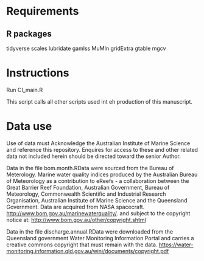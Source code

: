 Requirements
================

R packages
---------------
tidyverse
scales
lubridate
gamlss
MuMIn
gridExtra
gtable
mgcv

Instructions
================

Run CI_main.R

This script calls all other scripts used int eh production of this manuscript.

Data use
================
Use of data must Acknowledge the Australian Institute of Marine Science and reference this repository. Enquires for access to these and other related data not included herein should be directed toward the senior Author. 

Data in the file bom.month.RData were sourced from the Bureau of Meterology. Marine water quality indices produced by the Australian Bureau of Meteorology as a contribution to eReefs - a collaboration between the Great Barrier Reef Foundation, Australian Government, Bureau of Meteorology, Commonwealth Scientific and Industrial Research Organisation, Australian Institute of Marine Science and the Queensland Government. Data are acquired from NASA spacecraft. http://www.bom.gov.au/marinewaterquality/. and subject to the copyright notice at: http://www.bom.gov.au/other/copyright.shtml

Data in the file discharge.annual.RData were downloaded from the Queensland government Water Monitoring Information Portal and carries a creative commons copyright that must remain with the data. https://water-monitoring.information.qld.gov.au/wini/documents/copyright.pdf